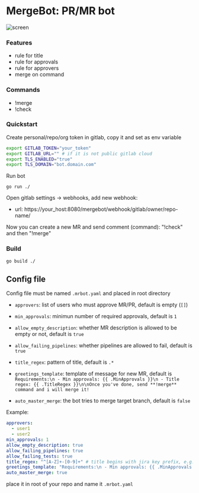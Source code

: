 # MergeBot: PR/MR bot

![screen](screen.webp)

### Features
- rule for title
- rule for approvals
- rule for approvers
- merge on command


### Commands
- !merge
- !check


### Quickstart

Create personal/repo/org token in gitlab, copy it and set as env variable
```bash
export GITLAB_TOKEN="your_token"
export GITLAB_URL="" # if it is not public gitlab cloud
export TLS_ENABLED="true"
export TLS_DOMAIN="bot.domain.com"
```

Run bot
```
go run ./
```

Open gitlab settings -> webhooks, add new webhook:
- url: https://your_host:8080/mergebot/webhook/gitlab/owner/repo-name/


Now you can create a new MR and send comment (command): "!check" and then "!merge"

### Build
```
go build ./
```



## Config file

Config file must be named `.mrbot.yaml` and placed in root directory

- `approvers`: list of users who must approve MR/PR, default is empty (`[]`)

- `min_approvals`: minimun number of required approvals, default is `1`

- `allow_empty_description`: whether MR description is allowed to be empty or not, default is `true`

- `allow_failing_pipelines`: whether pipelines are allowed to fail, default is `true`

- `title_regex`: pattern of title, default is `.*`

- `greetings_template`: template of message for new MR, default is `Requirements:\n - Min approvals: {{ .MinApprovals }}\n - Title regex: {{ .TitleRegex }}\n\nOnce you've done, send **!merge** command and i will merge it!`

- `auto_master_merge`: the bot tries to merge target branch, default is `false`

Example:

```yaml
approvers:
  - user1
  - user2
min_approvals: 1
allow_empty_description: true
allow_failing_pipelines: true
allow_failing_tests: true
title_regex: "^[A-Z]+-[0-9]+" # title begins with jira key prefix, e.g. SCO-123 My cool Title
greetings_template: "Requirements:\n - Min approvals: {{ .MinApprovals }}\n - Title regex: {{ .TitleRegex }}\n\nOnce you've done, send **!merge** command and i will merge it!"
auto_master_merge: true
```

place it in root of your repo and name it `.mrbot.yaml`
